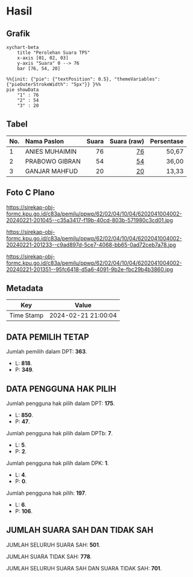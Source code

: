 # Hasil

## Grafik

```mermaid
xychart-beta
    title "Perolehan Suara TPS"
    x-axis [01, 02, 03]
    y-axis "Suara" 0 --> 76
    bar [76, 54, 20]
```

```mermaid
%%{init: {"pie": {"textPosition": 0.5}, "themeVariables": {"pieOuterStrokeWidth": "5px"}} }%%
pie showData
    "1" : 76
    "2" : 54
    "3" : 20
```

## Tabel

| No. | Nama Paslon    | Suara | Suara (raw) | Persentase |
|:--- |:-------------- | -----:| -----------:| ----------:|
| 1   | ANIES MUHAIMIN | 76    | [76][p-1]   | 50,67      |
| 2   | PRABOWO GIBRAN | 54    | [54][p-2]   | 36,00      |
| 3   | GANJAR MAHFUD  | 20    | [20][p-3]   | 13,33      |


[p-1]: https://github.com/gigit-pemilu/pemilu-2024-62-kalimantan-tengah/blob/main/pilpres/hitung-suara/sub/62-kalimantan-tengah/sub/02-kotawaringin-timur/sub/04-parenggean/sub/1004-parenggean/sub/002-tps/sub/paslon-1.txt
[p-2]: https://github.com/gigit-pemilu/pemilu-2024-62-kalimantan-tengah/blob/main/pilpres/hitung-suara/sub/62-kalimantan-tengah/sub/02-kotawaringin-timur/sub/04-parenggean/sub/1004-parenggean/sub/002-tps/sub/paslon-2.txt
[p-3]: https://github.com/gigit-pemilu/pemilu-2024-62-kalimantan-tengah/blob/main/pilpres/hitung-suara/sub/62-kalimantan-tengah/sub/02-kotawaringin-timur/sub/04-parenggean/sub/1004-parenggean/sub/002-tps/sub/paslon-3.txt

## Foto C Plano

https://sirekap-obj-formc.kpu.go.id/c83a/pemilu/ppwp/62/02/04/10/04/6202041004002-20240221-201045--c35a3417-f19b-40cd-803b-571980c3cd01.jpg

https://sirekap-obj-formc.kpu.go.id/c83a/pemilu/ppwp/62/02/04/10/04/6202041004002-20240221-201233--c9ad897d-5ce7-4068-bb65-0ad72ceb7a78.jpg

https://sirekap-obj-formc.kpu.go.id/c83a/pemilu/ppwp/62/02/04/10/04/6202041004002-20240221-201351--95fc6418-d5a6-4091-9b2e-fbc29b4b3860.jpg


## Metadata

| Key        | Value               |
| ---------- | ------------------- |
| Time Stamp | 2024-02-21 21:00:04 |


## DATA PEMILIH TETAP

Jumlah pemilih dalam DPT: **363**.
 * L: **818**.
 * P: **349**.

## DATA PENGGUNA HAK PILIH

Jumlah pengguna hak pilih dalam DPT: **175**.
 * L: **850**.
 * P: **47**.

Jumlah pengguna hak pilih dalam DPTb: **7**.
 * L: **5**.
 * P: **2**.

Jumlah pengguna hak pilih dalam DPK: **1**.
 * L: **4**.
 * P: **0**.

Jumlah pengguna hak pilih: **197**.
 * L: **6**.
 * P: **106**.

## JUMLAH SUARA SAH DAN TIDAK SAH

JUMLAH SELURUH SUARA SAH: **501**.

JUMLAH SUARA TIDAK SAH: **778**.

JUMLAH SELURUH SUARA SAH DAN SUARA TIDAK SAH: **701**.



